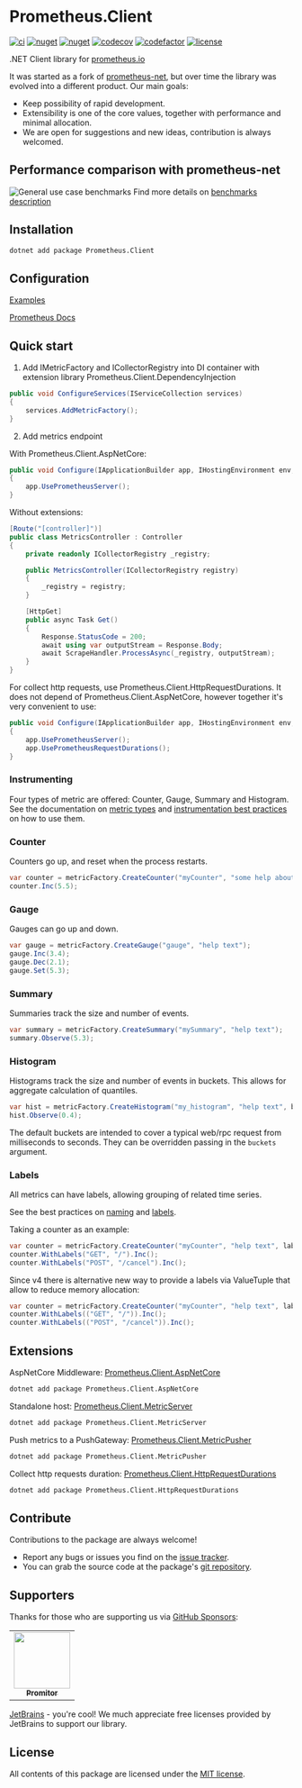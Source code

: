 # Prometheus.Client

[![ci](https://img.shields.io/github/actions/workflow/status/prom-client-net/prom-client/ci.yml?branch=main&label=ci&logo=github&style=flat-square)](https://github.com/prom-client-net/prom-client/actions/workflows/ci.yml)
[![nuget](https://img.shields.io/nuget/v/Prometheus.Client?logo=nuget&style=flat-square)](https://www.nuget.org/packages/Prometheus.Client)
[![nuget](https://img.shields.io/nuget/dt/Prometheus.Client?logo=nuget&style=flat-square)](https://www.nuget.org/packages/Prometheus.Client)
[![codecov](https://img.shields.io/codecov/c/github/prom-client-net/prom-client?logo=codecov&style=flat-square)](https://app.codecov.io/gh/prom-client-net/prom-client)
[![codefactor](https://img.shields.io/codefactor/grade/github/prom-client-net/prom-client?logo=codefactor&style=flat-square)](https://www.codefactor.io/repository/github/prom-client-net/prom-client)
[![license](https://img.shields.io/github/license/prom-client-net/prom-client?style=flat-square)](https://github.com/prom-client-net/prom-client/blob/main/LICENSE)

.NET Client library for [prometheus.io](https://prometheus.io/)

It was started as a fork of [prometheus-net](https://github.com/prometheus-net/prometheus-net), but over time the library was evolved into a different product. Our main goals:

- Keep possibility of rapid development.
- Extensibility is one of the core values, together with performance and minimal allocation.
- We are open for suggestions and new ideas, contribution is always welcomed.

## Performance comparison with prometheus-net

![General use case benchmarks](https://raw.githubusercontent.com/prom-client-net/prom-client/main/docs/benchmarks/generalcase.png)
Find more details on [benchmarks description](https://github.com/prom-client-net/prom-client/blob/main/docs/benchmarks/GeneralUseCase.md)

## Installation

```sh
dotnet add package Prometheus.Client
```

## Configuration

[Examples](https://github.com/prom-client-net/prom-examples)

[Prometheus Docs](https://prometheus.io/docs/introduction/overview/)

## Quick start

1) Add IMetricFactory and ICollectorRegistry into DI container with extension library Prometheus.Client.DependencyInjection

```c#
public void ConfigureServices(IServiceCollection services)
{
    services.AddMetricFactory();
}
```

2) Add metrics endpoint

With Prometheus.Client.AspNetCore:

```c#
public void Configure(IApplicationBuilder app, IHostingEnvironment env, ILoggerFactory loggerFactory, IApplicationLifetime appLifetime)
{
    app.UsePrometheusServer();
}
```

Without extensions:

```c#
[Route("[controller]")]
public class MetricsController : Controller
{
    private readonly ICollectorRegistry _registry;

    public MetricsController(ICollectorRegistry registry)
    {
        _registry = registry;
    }

    [HttpGet]
    public async Task Get()
    {
        Response.StatusCode = 200;
        await using var outputStream = Response.Body;
        await ScrapeHandler.ProcessAsync(_registry, outputStream);
    }
}
```

For collect http requests, use Prometheus.Client.HttpRequestDurations.
It does not depend of Prometheus.Client.AspNetCore, however together it's very convenient to use:

```c#
public void Configure(IApplicationBuilder app, IHostingEnvironment env, ILoggerFactory loggerFactory, IApplicationLifetime appLifetime)
{
    app.UsePrometheusServer();
    app.UsePrometheusRequestDurations();
}
```

### Instrumenting

Four types of metric are offered: Counter, Gauge, Summary and Histogram.
See the documentation on [metric types](http://prometheus.io/docs/concepts/metric_types/)
and [instrumentation best practices](http://prometheus.io/docs/practices/instrumentation/#counter-vs.-gauge-vs.-summary)
on how to use them.

### Counter

Counters go up, and reset when the process restarts.

```c#
var counter = metricFactory.CreateCounter("myCounter", "some help about this");
counter.Inc(5.5);
```

### Gauge

Gauges can go up and down.

```c#
var gauge = metricFactory.CreateGauge("gauge", "help text");
gauge.Inc(3.4);
gauge.Dec(2.1);
gauge.Set(5.3);
```

### Summary

Summaries track the size and number of events.

```c#
var summary = metricFactory.CreateSummary("mySummary", "help text");
summary.Observe(5.3);
```

### Histogram

Histograms track the size and number of events in buckets.
This allows for aggregate calculation of quantiles.

```c#
var hist = metricFactory.CreateHistogram("my_histogram", "help text", buckets: new[] { 0, 0.2, 0.4, 0.6, 0.8, 0.9 });
hist.Observe(0.4);
```

The default buckets are intended to cover a typical web/rpc request from milliseconds to seconds.
They can be overridden passing in the `buckets` argument.

### Labels

All metrics can have labels, allowing grouping of related time series.

See the best practices on [naming](http://prometheus.io/docs/practices/naming/)
and [labels](http://prometheus.io/docs/practices/instrumentation/#use-labels).

Taking a counter as an example:

```c#
var counter = metricFactory.CreateCounter("myCounter", "help text", labelNames: new []{ "method", "endpoint"});
counter.WithLabels("GET", "/").Inc();
counter.WithLabels("POST", "/cancel").Inc();
```

Since v4 there is alternative new way to provide a labels via ValueTuple that allow to reduce memory allocation:

```c#
var counter = metricFactory.CreateCounter("myCounter", "help text", labelNames: ("method", "endpoint"));
counter.WithLabels(("GET", "/")).Inc();
counter.WithLabels(("POST", "/cancel")).Inc();
```

## Extensions

AspNetCore Middleware: [Prometheus.Client.AspNetCore](https://github.com/prom-client-net/prom-client-aspnetcore)

```sh
dotnet add package Prometheus.Client.AspNetCore
```

Standalone host: [Prometheus.Client.MetricServer](https://github.com/prom-client-net/prom-client-metricserver)

```sh
dotnet add package Prometheus.Client.MetricServer
```

Push metrics to a PushGateway: [Prometheus.Client.MetricPusher](https://github.com/prom-client-net/prom-client-metricpusher)

```sh
dotnet add package Prometheus.Client.MetricPusher
```

Collect http requests duration: [Prometheus.Client.HttpRequestDurations](https://github.com/prom-client-net/prom-client-httprequestdurations)

```sh
dotnet add package Prometheus.Client.HttpRequestDurations
```

## Contribute

Contributions to the package are always welcome!

- Report any bugs or issues you find on the [issue tracker](https://github.com/prom-client-net/prom-client/issues).
- You can grab the source code at the package's [git repository](https://github.com/prom-client-net/prom-client).

## Supporters

Thanks for those who are supporting us via [GitHub Sponsors](https://github.com/sponsors/phnx47/):

<table>
   <tr>
      <td align="center"><a href="https://github.com/promitor"><img src="https://avatars.githubusercontent.com/u/53140212?s=200&v=4" width="100px;" alt=""/><br /><sub><b>Promitor</b></sub></a><br /></td>
   </tr>
</table>

[JetBrains](https://github.com/jetbrains) - you're cool! We much appreciate free licenses provided by JetBrains to support our library.

## License

All contents of this package are licensed under the [MIT license](https://opensource.org/licenses/MIT).
